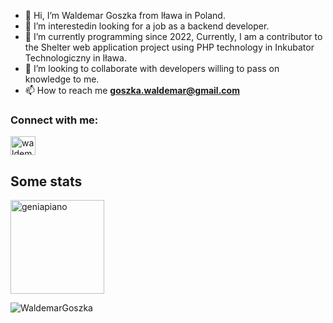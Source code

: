 - 👋 Hi, I’m Waldemar Goszka from Iława in Poland.
- 👀 I’m interestedin looking for a job as a backend developer. 
- 🌱 I’m currently programming since 2022, Currently, I am a contributor to the Shelter web application project using PHP technology in Inkubator Technologiczny in Iława.
- 💞️ I’m looking to collaborate with developers willing to pass on knowledge to me.
- 📫 How to reach me **goszka.waldemar@gmail.com**

<h3 align="left">Connect with me:</h3>

<p align="left">
<a href="https://linkedin.com/in/waldemar-goszka-4b5ba523b" target="blank"><img align="center" src="https://raw.githubusercontent.com/rahuldkjain/github-profile-readme-generator/master/src/images/icons/Social/linked-in-alt.svg" alt="waldemar-goszka-4b5ba523b" height="30" width="40" /></a>
  


## Some stats
<span>
<img  height="150px" src="https://github-readme-stats.vercel.app/api/top-langs?username=WaldemarGoszka&show_icons=true&locale=en&layout=compact&theme=transparent" alt="geniapiano" /> 
</span>
<p align="left"> <img src="https://komarev.com/ghpvc/?username=WaldemarGoszka&label=Profile%20views&color=0e75b6&style=flat" alt="WaldemarGoszka" /> </p>
